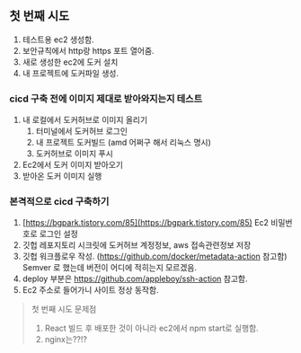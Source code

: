 ## 첫 번째 시도

1. 테스트용 ec2 생성함.
2. 보안규칙에서 http랑 https 포트 열어줌.
3. 새로 생성한 ec2에 도커 설치
4. 내 프로젝트에 도커파일 생성.

### cicd 구축 전에 이미지 제대로 받아와지는지 테스트

1. 내 로컬에서 도커허브로 이미지 올리기
    1. 터미널에서 도커허브 로그인
    2. 내 프로젝트 도커빌드 (amd 어쩌구 해서 리눅스 명시)
    3. 도커허브로 이미지 푸시
2. Ec2에서 도커 이미지 받아오기
3. 받아온 도커 이미지 실행

### 본격적으로 cicd 구축하기

1. [https://bgpark.tistory.com/85](https://bgpark.tistory.com/85) Ec2 비밀번호로 로그인 설정
2. 깃헙 레포지토리 시크릿에 도커허브 계정정보, aws 접속관련정보 저장
3. 깃헙 워크플로우 작성. (https://github.com/docker/metadata-action 참고함) Semver 로 했는데 버전이 어디에 적히는지 모르겠음.
4. deploy 부분은 https://github.com/appleboy/ssh-action 참고함.
5. Ec2 주소로 들어가니 사이트 정상 동작함.

> 첫 번째 시도 문제점
> 1. React 빌드 후 배포한 것이 아니라 ec2에서 npm start로 실행함.
> 2. nginx는??!?

